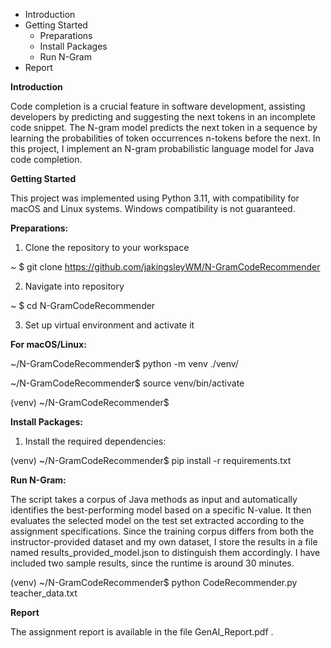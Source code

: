 * Introduction  
* Getting Started  
  * Preparations  
  * Install Packages  
  * Run N-Gram  
* Report

**Introduction**

Code completion is a crucial feature in software development, assisting developers by predicting and suggesting the next tokens in an incomplete code snippet. The N-gram model predicts the next token in a sequence by learning the probabilities of token occurrences n-tokens before the next. In this project, I implement an N-gram probabilistic language model for Java code completion. 

**Getting Started**

This project was implemented using Python 3.11, with compatibility for macOS and Linux systems. Windows compatibility is not guaranteed. 

**Preparations:**

1) Clone the repository to your workspace

\~ $ git clone https://github.com/jakingsleyWM/N-GramCodeRecommender

2) Navigate into repository

\~ $ cd N-GramCodeRecommender

3) Set up virtual environment and activate it

**For macOS/Linux:**

\~/N-GramCodeRecommender$ python \-m venv ./venv/

\~/N-GramCodeRecommender$ source venv/bin/activate

(venv) \~/N-GramCodeRecommender$ 

**Install Packages:** 

1) Install the required dependencies:

(venv) \~/N-GramCodeRecommender$ pip install \-r requirements.txt

**Run N-Gram:** 

The script takes a corpus of Java methods as input and automatically identifies the best-performing model based on a specific N-value. It then evaluates the selected model on the test set extracted according to the assignment specifications. Since the training corpus differs from both the instructor-provided dataset and my own dataset, I store the results in a file named results\_provided\_model.json to distinguish them accordingly. I have included two sample results, since the runtime is around 30 minutes.

(venv) \~/N-GramCodeRecommender$ python CodeRecommender.py teacher\_data.txt

**Report**

The assignment report is available in the file GenAI_Report.pdf .